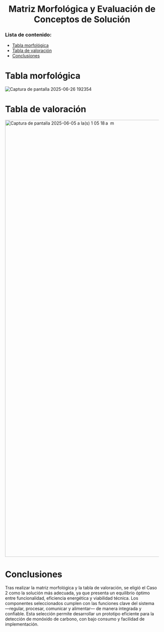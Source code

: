 <h1 align="center">Matriz Morfológica y Evaluación de Conceptos de Solución</h1>

### Lista de contenido:
* [Tabla morfológica ](#Tabla_morfológica)
* [Tabla de valoración](#Tabla_de_valoración)
* [Conclusiones](#Conclusiones)
# Tabla morfológica 
![Captura de pantalla 2025-06-26 192354](https://github.com/user-attachments/assets/9f969ce5-16ce-47c6-911a-566f28670c32)

# Tabla de valoración 
<img width="1426" alt="Captura de pantalla 2025-06-05 a la(s) 1 05 18 a  m" src="https://github.com/user-attachments/assets/086bf316-9c5c-4e44-81c6-2d2f8181d0e2" />

# Conclusiones 
Tras realizar la matriz morfológica y la tabla de valoración, se eligió el Caso 2 como la solución más adecuada, ya que presenta un equilibrio óptimo entre funcionalidad, eficiencia energética y viabilidad técnica. Los componentes seleccionados cumplen con las funciones clave del sistema —regular, procesar, comunicar y alimentar— de manera integrada y confiable. Esta selección permite desarrollar un prototipo eficiente para la detección de monóxido de carbono, con bajo consumo y facilidad de implementación.


